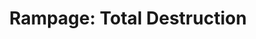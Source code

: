 ---
layout: video
series: Mike and Bootsy
episode: 37
title: "Rampage: Total Destruction"
permalink: /mike-and-bootsy/episode-37
video_info:
  - youtube;YouTube;VWxTWSPdm9Y
release_date: 2016-09-29
platforms:
  - Nintendo Gamecube
short_platforms:
  - Gamecube
thumbnails:
games:
  - "Rampage: Total Destruction"
current_description: |
  Mike and Bootsy play Rampage: Total Destruction
---